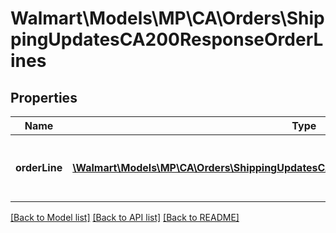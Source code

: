 # Walmart\Models\MP\CA\Orders\ShippingUpdatesCA200ResponseOrderLines

## Properties

Name | Type | Description | Notes
------------ | ------------- | ------------- | -------------
**orderLine** | [**\Walmart\Models\MP\CA\Orders\ShippingUpdatesCA200ResponseOrderLinesOrderLineInner[]**](ShippingUpdatesCA200ResponseOrderLinesOrderLineInner.md) | Purchase Order line information for each item | [optional]


[[Back to Model list]](./) [[Back to API list]](../../../../../README.md#supported-apis) [[Back to README]](../../../../../README.md)
